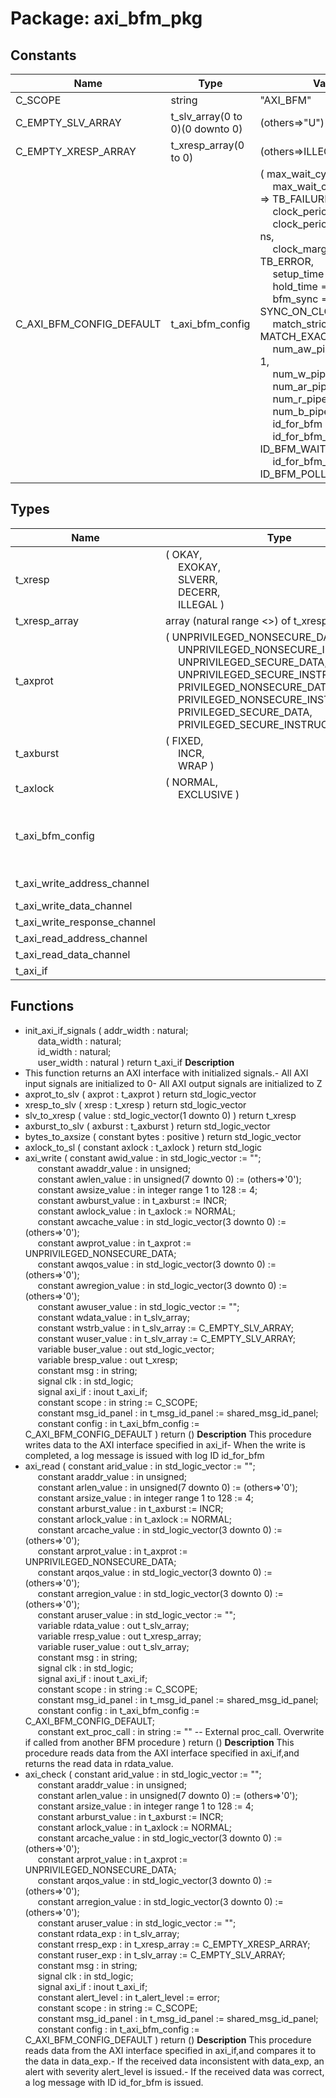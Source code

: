 # Package: axi_bfm_pkg

## Constants

| Name                     | Type                            | Value                                                                                                                                                                                                                                                                                                                                                                                                                                                                                                                                                                                                                                                                                                                                                                                                                                                                                                                                                                                                                                                                                                                                                                                                                                                                                                                                                               | Description |
| ------------------------ | ------------------------------- | ------------------------------------------------------------------------------------------------------------------------------------------------------------------------------------------------------------------------------------------------------------------------------------------------------------------------------------------------------------------------------------------------------------------------------------------------------------------------------------------------------------------------------------------------------------------------------------------------------------------------------------------------------------------------------------------------------------------------------------------------------------------------------------------------------------------------------------------------------------------------------------------------------------------------------------------------------------------------------------------------------------------------------------------------------------------------------------------------------------------------------------------------------------------------------------------------------------------------------------------------------------------------------------------------------------------------------------------------------------------- | ----------- |
| C_SCOPE                  | string                          |  "AXI_BFM"                                                                                                                                                                                                                                                                                                                                                                                                                                                                                                                                                                                                                                                                                                                                                                                                                                                                                                                                                                                                                                                                                                                                                                                                                                                                                                                                                          |             |
| C_EMPTY_SLV_ARRAY        | t_slv_array(0 to 0)(0 downto 0) |  (others=>"U")                                                                                                                                                                                                                                                                                                                                                                                                                                                                                                                                                                                                                                                                                                                                                                                                                                                                                                                                                                                                                                                                                                                                                                                                                                                                                                                                                      |             |
| C_EMPTY_XRESP_ARRAY      | t_xresp_array(0 to 0)           |  (others=>ILLEGAL)                                                                                                                                                                                                                                                                                                                                                                                                                                                                                                                                                                                                                                                                                                                                                                                                                                                                                                                                                                                                                                                                                                                                                                                                                                                                                                                                                  |             |
| C_AXI_BFM_CONFIG_DEFAULT | t_axi_bfm_config                |  (     max_wait_cycles             => 1000,<br><span style="padding-left:20px">     max_wait_cycles_severity    => TB_FAILURE,<br><span style="padding-left:20px">     clock_period                => -1 ns,<br><span style="padding-left:20px">     clock_period_margin         => 0 ns,<br><span style="padding-left:20px">     clock_margin_severity       => TB_ERROR,<br><span style="padding-left:20px">     setup_time                  => -1 ns,<br><span style="padding-left:20px">     hold_time                   => -1 ns,<br><span style="padding-left:20px">     bfm_sync                    => SYNC_ON_CLOCK_ONLY,<br><span style="padding-left:20px">     match_strictness            => MATCH_EXACT,<br><span style="padding-left:20px">     num_aw_pipe_stages          => 1,<br><span style="padding-left:20px">     num_w_pipe_stages           => 1,<br><span style="padding-left:20px">     num_ar_pipe_stages          => 1,<br><span style="padding-left:20px">     num_r_pipe_stages           => 1,<br><span style="padding-left:20px">     num_b_pipe_stages           => 1,<br><span style="padding-left:20px">     id_for_bfm                  => ID_BFM,<br><span style="padding-left:20px">     id_for_bfm_wait             => ID_BFM_WAIT,<br><span style="padding-left:20px">     id_for_bfm_poll             => ID_BFM_POLL     ) |             |
## Types

| Name                         | Type                                                                                                                                                                                                                                                                                                                                                                                                                                                                                                            | Description                                              |
| ---------------------------- | --------------------------------------------------------------------------------------------------------------------------------------------------------------------------------------------------------------------------------------------------------------------------------------------------------------------------------------------------------------------------------------------------------------------------------------------------------------------------------------------------------------- | -------------------------------------------------------- |
| t_xresp                      | ( OKAY,<br><span style="padding-left:20px"> EXOKAY,<br><span style="padding-left:20px"> SLVERR,<br><span style="padding-left:20px"> DECERR,<br><span style="padding-left:20px"> ILLEGAL )                                                                                                                                                                                                                                                                                                                       |                                                          |
| t_xresp_array                | array (natural range <>) of t_xresp                                                                                                                                                                                                                                                                                                                                                                                                                                                                             |                                                          |
| t_axprot                     | ( UNPRIVILEGED_NONSECURE_DATA,<br><span style="padding-left:20px"> UNPRIVILEGED_NONSECURE_INSTRUCTION,<br><span style="padding-left:20px"> UNPRIVILEGED_SECURE_DATA,<br><span style="padding-left:20px"> UNPRIVILEGED_SECURE_INSTRUCTION,<br><span style="padding-left:20px"> PRIVILEGED_NONSECURE_DATA,<br><span style="padding-left:20px"> PRIVILEGED_NONSECURE_INSTRUCTION,<br><span style="padding-left:20px"> PRIVILEGED_SECURE_DATA,<br><span style="padding-left:20px"> PRIVILEGED_SECURE_INSTRUCTION )  |                                                          |
| t_axburst                    | ( FIXED,<br><span style="padding-left:20px"> INCR,<br><span style="padding-left:20px"> WRAP )                                                                                                                                                                                                                                                                                                                                                                                                                   |                                                          |
| t_axlock                     | ( NORMAL,<br><span style="padding-left:20px"> EXCLUSIVE )                                                                                                                                                                                                                                                                                                                                                                                                                                                       |                                                          |
| t_axi_bfm_config             |                                                                                                                                                                                                                                                                                                                                                                                                                                                                                                                 | Configuration record to be assigned in the test harness. |
| t_axi_write_address_channel  |                                                                                                                                                                                                                                                                                                                                                                                                                                                                                                                 | AXI Interface signals                                    |
| t_axi_write_data_channel     |                                                                                                                                                                                                                                                                                                                                                                                                                                                                                                                 |                                                          |
| t_axi_write_response_channel |                                                                                                                                                                                                                                                                                                                                                                                                                                                                                                                 |                                                          |
| t_axi_read_address_channel   |                                                                                                                                                                                                                                                                                                                                                                                                                                                                                                                 |                                                          |
| t_axi_read_data_channel      |                                                                                                                                                                                                                                                                                                                                                                                                                                                                                                                 |                                                          |
| t_axi_if                     |                                                                                                                                                                                                                                                                                                                                                                                                                                                                                                                 |                                                          |
## Functions
- init_axi_if_signals <font id="function_arguments">( addr_width : natural;<br><span style="padding-left:20px"> data_width : natural;<br><span style="padding-left:20px"> id_width   : natural;<br><span style="padding-left:20px"> user_width : natural ) </font> <font id="function_return">return t_axi_if </font>
**Description**
- This function returns an AXI interface with initialized signals.- All AXI input signals are initialized to 0- All AXI output signals are initialized to Z
- axprot_to_slv <font id="function_arguments">( axprot : t_axprot ) </font> <font id="function_return">return std_logic_vector </font>
- xresp_to_slv <font id="function_arguments">( xresp : t_xresp ) </font> <font id="function_return">return std_logic_vector </font>
- slv_to_xresp <font id="function_arguments">( value : std_logic_vector(1 downto 0) ) </font> <font id="function_return">return t_xresp </font>
- axburst_to_slv <font id="function_arguments">( axburst : t_axburst ) </font> <font id="function_return">return std_logic_vector </font>
- bytes_to_axsize <font id="function_arguments">( constant bytes : positive ) </font> <font id="function_return">return std_logic_vector </font>
- axlock_to_sl <font id="function_arguments">( constant axlock : t_axlock ) </font> <font id="function_return">return std_logic </font>
- axi_write <font id="function_arguments">( constant awid_value         : in    std_logic_vector              := "";<br><span style="padding-left:20px"> constant awaddr_value       : in    unsigned;<br><span style="padding-left:20px"> constant awlen_value        : in    unsigned(7 downto 0)          := (others=>'0');<br><span style="padding-left:20px"> constant awsize_value       : in    integer range 1 to 128        := 4;<br><span style="padding-left:20px"> constant awburst_value      : in    t_axburst                     := INCR;<br><span style="padding-left:20px"> constant awlock_value       : in    t_axlock                      := NORMAL;<br><span style="padding-left:20px"> constant awcache_value      : in    std_logic_vector(3 downto 0)  := (others=>'0');<br><span style="padding-left:20px"> constant awprot_value       : in    t_axprot                      := UNPRIVILEGED_NONSECURE_DATA;<br><span style="padding-left:20px"> constant awqos_value        : in    std_logic_vector(3 downto 0)  := (others=>'0');<br><span style="padding-left:20px"> constant awregion_value     : in    std_logic_vector(3 downto 0)  := (others=>'0');<br><span style="padding-left:20px"> constant awuser_value       : in    std_logic_vector              := "";<br><span style="padding-left:20px"> constant wdata_value        : in    t_slv_array;<br><span style="padding-left:20px"> constant wstrb_value        : in    t_slv_array                   := C_EMPTY_SLV_ARRAY;<br><span style="padding-left:20px"> constant wuser_value        : in    t_slv_array                   := C_EMPTY_SLV_ARRAY;<br><span style="padding-left:20px"> variable buser_value        : out   std_logic_vector;<br><span style="padding-left:20px"> variable bresp_value        : out   t_xresp;<br><span style="padding-left:20px"> constant msg                : in    string;<br><span style="padding-left:20px"> signal   clk                : in    std_logic;<br><span style="padding-left:20px"> signal   axi_if             : inout t_axi_if;<br><span style="padding-left:20px"> constant scope              : in    string                        := C_SCOPE;<br><span style="padding-left:20px"> constant msg_id_panel       : in    t_msg_id_panel                := shared_msg_id_panel;<br><span style="padding-left:20px"> constant config             : in    t_axi_bfm_config              := C_AXI_BFM_CONFIG_DEFAULT ) </font> <font id="function_return">return ()</font>
**Description**
This procedure writes data to the AXI interface specified in axi_if- When the write is completed, a log message is issued with log ID id_for_bfm
- axi_read <font id="function_arguments">( constant arid_value     : in    std_logic_vector              := "";<br><span style="padding-left:20px"> constant araddr_value   : in    unsigned;<br><span style="padding-left:20px"> constant arlen_value    : in    unsigned(7 downto 0)          := (others=>'0');<br><span style="padding-left:20px"> constant arsize_value   : in    integer range 1 to 128        := 4;<br><span style="padding-left:20px"> constant arburst_value  : in    t_axburst                     := INCR;<br><span style="padding-left:20px"> constant arlock_value   : in    t_axlock                      := NORMAL;<br><span style="padding-left:20px"> constant arcache_value  : in    std_logic_vector(3 downto 0)  := (others=>'0');<br><span style="padding-left:20px"> constant arprot_value   : in    t_axprot                      := UNPRIVILEGED_NONSECURE_DATA;<br><span style="padding-left:20px"> constant arqos_value    : in    std_logic_vector(3 downto 0)  := (others=>'0');<br><span style="padding-left:20px"> constant arregion_value : in    std_logic_vector(3 downto 0)  := (others=>'0');<br><span style="padding-left:20px"> constant aruser_value   : in    std_logic_vector              := "";<br><span style="padding-left:20px"> variable rdata_value    : out   t_slv_array;<br><span style="padding-left:20px"> variable rresp_value    : out   t_xresp_array;<br><span style="padding-left:20px"> variable ruser_value    : out   t_slv_array;<br><span style="padding-left:20px"> constant msg            : in    string;<br><span style="padding-left:20px"> signal   clk            : in    std_logic;<br><span style="padding-left:20px"> signal   axi_if         : inout t_axi_if;<br><span style="padding-left:20px"> constant scope          : in    string                        := C_SCOPE;<br><span style="padding-left:20px"> constant msg_id_panel   : in    t_msg_id_panel                := shared_msg_id_panel;<br><span style="padding-left:20px"> constant config         : in    t_axi_bfm_config              := C_AXI_BFM_CONFIG_DEFAULT;<br><span style="padding-left:20px"> constant ext_proc_call  : in    string                        := ""  -- External proc_call. Overwrite if called from another BFM procedure ) </font> <font id="function_return">return ()</font>
**Description**
This procedure reads data from the AXI interface specified in axi_if,and returns the read data in rdata_value.
- axi_check <font id="function_arguments">( constant arid_value     : in    std_logic_vector              := "";<br><span style="padding-left:20px"> constant araddr_value   : in    unsigned;<br><span style="padding-left:20px"> constant arlen_value    : in    unsigned(7 downto 0)          := (others=>'0');<br><span style="padding-left:20px"> constant arsize_value   : in    integer range 1 to 128        := 4;<br><span style="padding-left:20px"> constant arburst_value  : in    t_axburst                     := INCR;<br><span style="padding-left:20px"> constant arlock_value   : in    t_axlock                      := NORMAL;<br><span style="padding-left:20px"> constant arcache_value  : in    std_logic_vector(3 downto 0)  := (others=>'0');<br><span style="padding-left:20px"> constant arprot_value   : in    t_axprot                      := UNPRIVILEGED_NONSECURE_DATA;<br><span style="padding-left:20px"> constant arqos_value    : in    std_logic_vector(3 downto 0)  := (others=>'0');<br><span style="padding-left:20px"> constant arregion_value : in    std_logic_vector(3 downto 0)  := (others=>'0');<br><span style="padding-left:20px"> constant aruser_value   : in    std_logic_vector              := "";<br><span style="padding-left:20px"> constant rdata_exp      : in    t_slv_array;<br><span style="padding-left:20px"> constant rresp_exp      : in    t_xresp_array                 := C_EMPTY_XRESP_ARRAY;<br><span style="padding-left:20px"> constant ruser_exp      : in    t_slv_array                   := C_EMPTY_SLV_ARRAY;<br><span style="padding-left:20px"> constant msg            : in    string;<br><span style="padding-left:20px"> signal   clk            : in    std_logic;<br><span style="padding-left:20px"> signal   axi_if         : inout t_axi_if;<br><span style="padding-left:20px"> constant alert_level    : in    t_alert_level                 := error;<br><span style="padding-left:20px"> constant scope          : in    string                        := C_SCOPE;<br><span style="padding-left:20px"> constant msg_id_panel   : in    t_msg_id_panel                := shared_msg_id_panel;<br><span style="padding-left:20px"> constant config         : in    t_axi_bfm_config              := C_AXI_BFM_CONFIG_DEFAULT ) </font> <font id="function_return">return ()</font>
**Description**
This procedure reads data from the AXI interface specified in axi_if,and compares it to the data in data_exp.- If the received data inconsistent with data_exp, an alert with severity  alert_level is issued.- If the received data was correct, a log message with ID id_for_bfm is issued.
